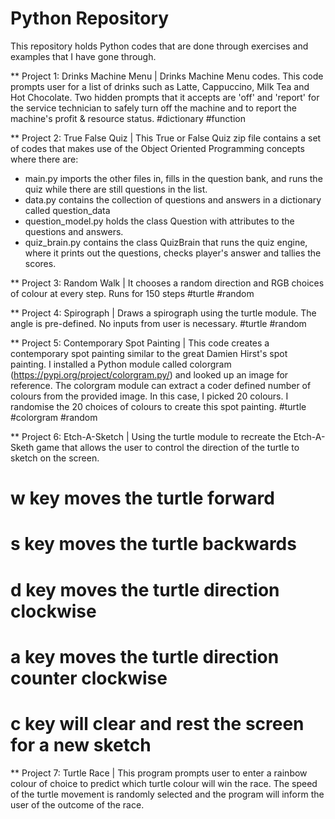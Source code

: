 # Python Repository

This repository holds Python codes that are done through exercises and examples that I have gone through. 

** Project 1: Drinks Machine Menu |
Drinks Machine Menu codes. This code prompts user for a list of drinks such as Latte, Cappuccino, Milk Tea and Hot Chocolate.
Two hidden prompts that it accepts are 'off' and 'report' for the service technician to safely turn off the machine and to report the machine's profit & resource status. #dictionary #function

** Project 2: True False Quiz | 
This True or False Quiz zip file contains a set of codes that makes use of the Object Oriented Programming concepts where there are:
- main.py imports the other files in, fills in the question bank, and runs the quiz while there are still questions in the list.
- data.py contains the collection of questions and answers in a dictionary called question_data
- question_model.py holds the class Question with attributes to the questions and answers.
- quiz_brain.py contains the class QuizBrain that runs the quiz engine, where it prints out the questions, checks player's answer and tallies the scores.

** Project 3: Random Walk | 
It chooses a random direction and RGB choices of colour at every step. Runs for 150 steps #turtle #random

** Project 4: Spirograph | 
Draws a spirograph using the turtle module. The angle is pre-defined. No inputs from user is necessary. #turtle #random

** Project 5: Contemporary Spot Painting | 
This code creates a contemporary spot painting similar to the great Damien Hirst's spot painting. 
I installed a Python module called colorgram (https://pypi.org/project/colorgram.py/) and looked up an image for reference. The colorgram module can extract a coder defined number of colours from the provided image. In this case, I picked 20 colours. 
I randomise the 20 choices of colours to create this spot painting. #turtle #colorgram #random

** Project 6: Etch-A-Sketch | 
Using the turtle module to recreate the Etch-A-Sketh game that allows the user to control the direction of the turtle to sketch on the screen.
# w key moves the turtle forward
# s key moves the turtle backwards
# d key moves the turtle direction clockwise
# a key moves the turtle direction counter clockwise
# c key will clear and rest the screen for a new sketch

** Project 7: Turtle Race | This program prompts user to enter a rainbow colour of choice to predict which turtle colour will win the race. The speed of the turtle movement is randomly selected and the program will inform the user of the outcome of the race. 
